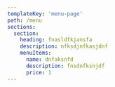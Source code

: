 ```yaml
---
templateKey: 'menu-page'
path: /menu
sections:
  section:
    heading: fnasldfkjansfa
    description: nfksdjnfkasjdnf
    menuItems:
      name: dnfaksnfd
      description: fnsdnfksnjdf
      price: 1
---
```

